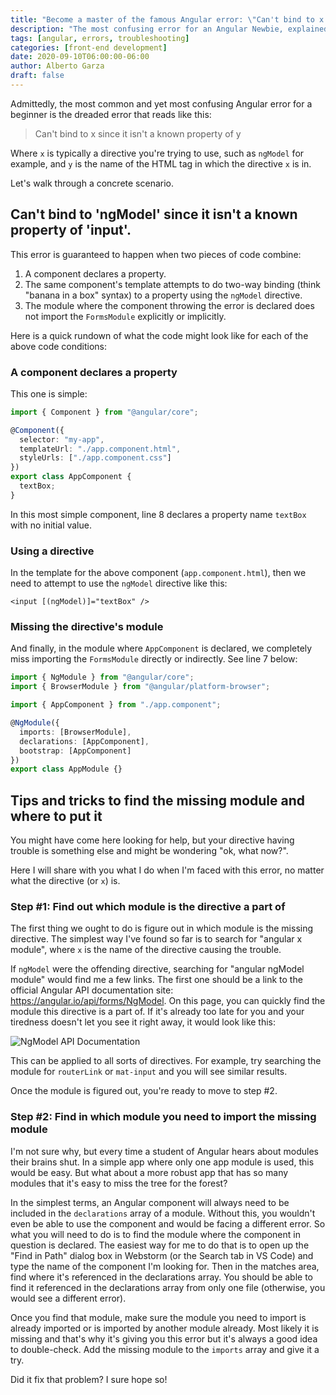 ```yaml
---
title: "Become a master of the famous Angular error: \"Can't bind to x since it isn't a known property of y\""
description: "The most confusing error for an Angular Newbie, explained!"
tags: [angular, errors, troubleshooting]
categories: [front-end development]
date: 2020-09-10T06:00:00-06:00
author: Alberto Garza
draft: false
---
```


Admittedly, the most common and yet most confusing Angular error for a beginner is the dreaded error that reads like this:

> Can't bind to x since it isn't a known property of y

Where `x` is typically a directive you're trying to use, such as `ngModel` for example, and `y` is the name of the HTML tag in which the directive `x` is in.

Let's walk through a concrete scenario.

## Can't bind to 'ngModel' since it isn't a known property of 'input'.

This error is guaranteed to happen when two pieces of code combine:

1. A component declares a property.
2. The same component's template attempts to do two-way binding (think "banana in a box" syntax) to a property using the `ngModel` directive. 
3. The module where the component throwing the error is declared does not import the `FormsModule` explicitly or implicitly.

Here is a quick rundown of what the code might look like for each of the above code conditions:

### A component declares a property

This one is simple:

```typescript {linenos=true,hl_lines=[9]}
import { Component } from "@angular/core";

@Component({
  selector: "my-app",
  templateUrl: "./app.component.html",
  styleUrls: ["./app.component.css"]
})
export class AppComponent {
  textBox;
}
```

In this most simple component, line 8 declares a property name `textBox` with no initial value.

### Using a directive

In the template for the above component (`app.component.html`), then we need to attempt to use the `ngModel` directive like this:

```angular2html
<input [(ngModel)]="textBox" />
```

### Missing the directive's module

And finally, in the module where `AppComponent` is declared, we completely miss importing the `FormsModule` directly or indirectly. See line 7 below:

```typescript {linenos=true,hl_lines=[7]}
import { NgModule } from "@angular/core";
import { BrowserModule } from "@angular/platform-browser";

import { AppComponent } from "./app.component";

@NgModule({
  imports: [BrowserModule],
  declarations: [AppComponent],
  bootstrap: [AppComponent]
})
export class AppModule {}
```

## Tips and tricks to find the missing module and where to put it

You might have come here looking for help, but your directive having trouble is something else and might be wondering "ok, what now?".

Here I will share with you what I do when I'm faced with this error, no matter what the directive (or `x`) is.

### Step #1: Find out which module is the directive a part of

The first thing we ought to do is figure out in which module is the missing directive. The simplest way I've found so far is to search for "angular x module", where `x` is the name of the directive causing the trouble.

If `ngModel` were the offending directive, searching for "angular ngModel module" would find me a few links. The first one should be a link to the official Angular API documentation site: https://angular.io/api/forms/NgModel. On this page, you can quickly find the module this directive is a part of. If it's already too late for you and your tiredness doesn't let you see it right away, it would look like this:

![NgModel API Documentation](/images/2020-09-01-ngmodel-formsmodule-tip.png "NgModel API Documentation")

This can be applied to all sorts of directives. For example, try searching the module for `routerLink` or `mat-input` and you will see similar results.

Once the module is figured out, you're ready to move to step #2.

### Step #2: Find in which module you need to import the missing module

I'm not sure why, but every time a student of Angular hears about modules their brains shut. In a simple app where only one app module is used, this would be easy. But what about a more robust app that has so many modules that it's easy to miss the tree for the forest?

In the simplest terms, an Angular component will always need to be included in the `declarations` array of a module. Without this, you wouldn't even be able to use the component and would be facing a different error. So what you will need to do is to find the module where the component in question is declared. The easiest way for me to do that is to open up the "Find in Path" dialog box in Webstorm (or the Search tab in VS Code) and type the name of the component I'm looking for. Then in the matches area, find where it's referenced in the declarations array. You should be able to find it referenced in the declarations array from only one file (otherwise, you would see a different error).

Once you find that module, make sure the module you need to import is already imported or is imported by another module already. Most likely it is missing and that's why it's giving you this error but it's always a good idea to double-check. Add the missing module to the `imports` array and give it a try.

Did it fix that problem? I sure hope so!

